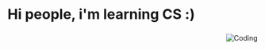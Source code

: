 <h1 align-"center" >Hi people, i'm learning CS :) </hl>

<h3></h3>
<img align="right" alt="Coding" src="https://steamuserimages-a.akamaihd.net/ugc/849344485818004573/4B61FF2A8AEABFD7DB60DE6533606338B021DC9B/?imw=5000&imh=5000&ima=fit&impolicy=Letterbox&imcolor=%23000000&letterbox=false">

<!--
**Sinchi1/Sinchi1** is a ✨ _special_ ✨ repository because its `README.md` (this file) appears on your GitHub profile.

Here are some ideas to get you started:

- 🔭 I’m currently working on ...
- 🌱 I’m currently learning ...
- 👯 I’m looking to collaborate on ...
- 🤔 I’m looking for help with ...
- 💬 Ask me about ...
- 📫 How to reach me: ...
- 😄 Pronouns: ...
- ⚡ Fun fact: ...
-->
